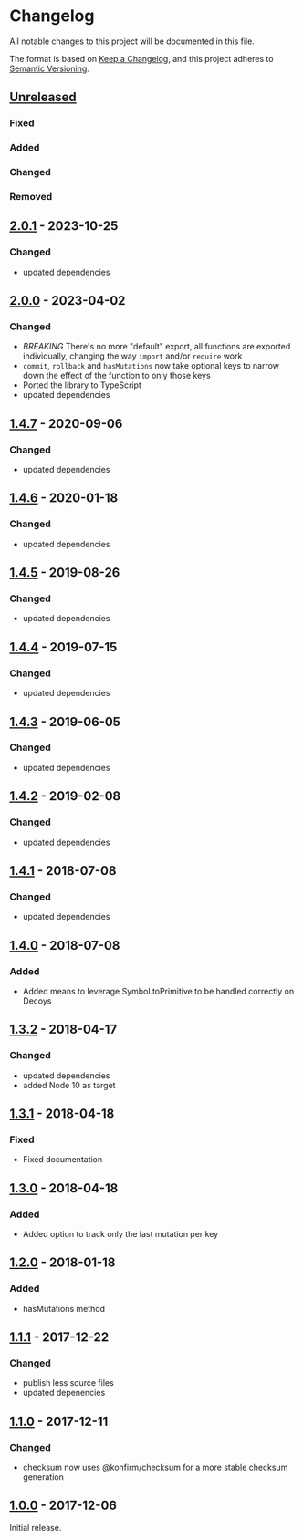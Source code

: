 # Changelog
All notable changes to this project will be documented in this file.

The format is based on [Keep a Changelog](https://keepachangelog.com/en/1.0.0/),
and this project adheres to [Semantic Versioning](https://semver.org/spec/v2.0.0.html).

## [Unreleased]

### Fixed
### Added
### Changed
### Removed


## [2.0.1] - 2023-10-25

### Changed
- updated dependencies


## [2.0.0] - 2023-04-02

### Changed

- *BREAKING* There's no more "default" export, all functions are exported individually, changing the way `import` and/or `require` work
- `commit`, `rollback` and `hasMutations` now take optional keys to narrow down the effect of the function to only those keys
- Ported the library to TypeScript
- updated dependencies


## [1.4.7] - 2020-09-06

### Changed

- updated dependencies


## [1.4.6] - 2020-01-18

### Changed

- updated dependencies


## [1.4.5] - 2019-08-26

### Changed

- updated dependencies


## [1.4.4] - 2019-07-15

### Changed

- updated dependencies


## [1.4.3] - 2019-06-05

### Changed

- updated dependencies


## [1.4.2] - 2019-02-08

### Changed

- updated dependencies


## [1.4.1] - 2018-07-08

### Changed

- updated dependencies


## [1.4.0] - 2018-07-08

### Added

- Added means to leverage Symbol.toPrimitive to be handled correctly on Decoys


## [1.3.2] - 2018-04-17

### Changed

- updated dependencies
- added Node 10 as target


## [1.3.1] - 2018-04-18

### Fixed

- Fixed documentation


## [1.3.0] - 2018-04-18

### Added

- Added option to track only the last mutation per key


## [1.2.0] - 2018-01-18

### Added

- hasMutations method


## [1.1.1] - 2017-12-22

### Changed

- publish less source files
- updated depenencies


## [1.1.0] - 2017-12-11

### Changed

- checksum now uses @konfirm/checksum for a more stable checksum generation


## [1.0.0] - 2017-12-06

Initial release.


[Unreleased]: https://github.com/konfirm/node-decoy/compare/v2.0.1...HEAD
[2.0.1]: https://github.com/konfirm/node-decoy/compare/v2.0.0...v2.0.1
[2.0.0]: https://github.com/konfirm/node-decoy/compare/v1.4.7...v2.0.0
[1.4.7]: https://github.com/konfirm/node-decoy/compare/v1.4.6...v1.4.7
[1.4.6]: https://github.com/konfirm/node-decoy/compare/v1.4.5...v1.4.6
[1.4.5]: https://github.com/konfirm/node-decoy/compare/v1.4.4...v1.4.5
[1.4.4]: https://github.com/konfirm/node-decoy/compare/v1.4.3...v1.4.4
[1.4.3]: https://github.com/konfirm/node-decoy/compare/v1.4.2...v1.4.3
[1.4.2]: https://github.com/konfirm/node-decoy/compare/v1.4.1...v1.4.2
[1.4.1]: https://github.com/konfirm/node-decoy/compare/v1.4.0...v1.4.1
[1.4.0]: https://github.com/konfirm/node-decoy/compare/v1.3.2...v1.4.0
[1.3.2]: https://github.com/konfirm/node-decoy/compare/v1.3.1...v1.3.2
[1.3.1]: https://github.com/konfirm/node-decoy/compare/v1.3.0...v1.3.1
[1.3.0]: https://github.com/konfirm/node-decoy/compare/v1.2.0...v1.3.0
[1.2.0]: https://github.com/konfirm/node-decoy/compare/v1.1.1...v1.2.0
[1.1.1]: https://github.com/konfirm/node-decoy/compare/v1.1.0...v1.1.1
[1.1.0]: https://github.com/konfirm/node-decoy/compare/v1.0.0...v1.1.0
[1.0.0]: https://github.com/konfirm/node-decoy/releases/tag/v1.0.0

